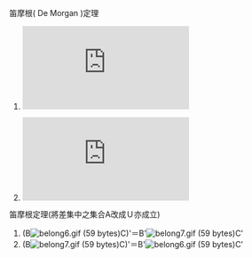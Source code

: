 笛摩根\( De Morgan \)定理

1. ![](https://latex.codecogs.com/gif.latex?A-%28B%5Ccup%20C%29%3D%28A-B%29%5Ccap%20%28A-C%29)

2. ![](https://latex.codecogs.com/gif.latex?A-%28B%20%5Ccap%20C%29%3D%28A-B%29%5Ccup%20%28A-C%29)

笛摩根定理\(將差集中之集合A改成Ｕ亦成立\)

1. \(B![](https://market.cloud.edu.tw/content/senior/math/tn_t2/math_net/NUBCC/Course/chp1-1/belong6.gif "belong6.gif \(59 bytes\)")C\)'＝B'![](https://market.cloud.edu.tw/content/senior/math/tn_t2/math_net/NUBCC/Course/chp1-1/belong7.gif "belong7.gif \(59 bytes\)")C'      
2. \(B![](https://market.cloud.edu.tw/content/senior/math/tn_t2/math_net/NUBCC/Course/chp1-1/belong7.gif "belong7.gif \(59 bytes\)")C\)'＝B'![](https://market.cloud.edu.tw/content/senior/math/tn_t2/math_net/NUBCC/Course/chp1-1/belong6.gif "belong6.gif \(59 bytes\)")C'



